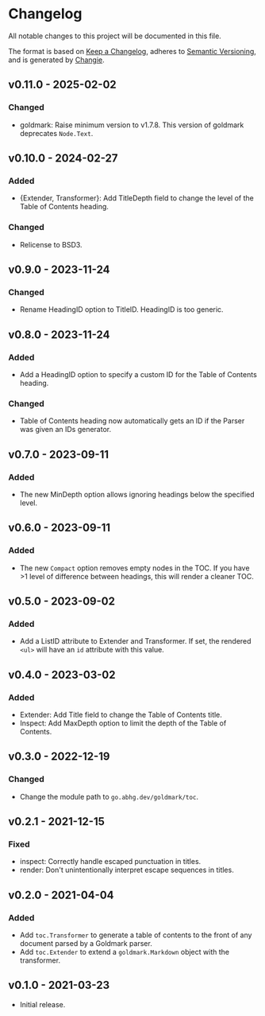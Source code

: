 # Changelog
All notable changes to this project will be documented in this file.

The format is based on [Keep a Changelog](https://keepachangelog.com/en/1.0.0/),
adheres to [Semantic Versioning](https://semver.org/spec/v2.0.0.html),
and is generated by [Changie](https://github.com/miniscruff/changie).

## v0.11.0 - 2025-02-02
### Changed
- goldmark: Raise minimum version to v1.7.8. This version of goldmark deprecates `Node.Text`.

## v0.10.0 - 2024-02-27
### Added
- {Extender, Transformer}: Add TitleDepth field to change the level of the Table of Contents heading.
### Changed
- Relicense to BSD3.

## v0.9.0 - 2023-11-24
### Changed
- Rename HeadingID option to TitleID. HeadingID is too generic.

## v0.8.0 - 2023-11-24
### Added
- Add a HeadingID option to specify a custom ID for the Table of Contents heading.
### Changed
- Table of Contents heading now automatically gets an ID if the Parser was given an IDs generator.

## v0.7.0 - 2023-09-11
### Added
- The new MinDepth option allows ignoring headings below the specified level.

## v0.6.0 - 2023-09-11
### Added
- The new `Compact` option removes empty nodes in the TOC. If you have >1 level of difference between headings, this will render a cleaner TOC.

## v0.5.0 - 2023-09-02
### Added
- Add a ListID attribute to Extender and Transformer.
  If set, the rendered `<ul>` will have an `id` attribute with this value.

## v0.4.0 - 2023-03-02
### Added
- Extender: Add Title field to change the Table of Contents title.
- Inspect: Add MaxDepth option to limit the depth of the Table of Contents.

## v0.3.0 - 2022-12-19
### Changed
- Change the module path to `go.abhg.dev/goldmark/toc`.

## v0.2.1 - 2021-12-15
### Fixed
- inspect: Correctly handle escaped punctuation in titles.
- render: Don't unintentionally interpret escape sequences in titles.

## v0.2.0 - 2021-04-04
### Added
- Add `toc.Transformer` to generate a table of contents to the front of any
  document parsed by a Goldmark parser.
- Add `toc.Extender` to extend a `goldmark.Markdown` object with the
  transformer.

## v0.1.0 - 2021-03-23
- Initial release.
